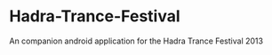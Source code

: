 Hadra-Trance-Festival
=====================

An companion android application for the Hadra Trance Festival 2013
